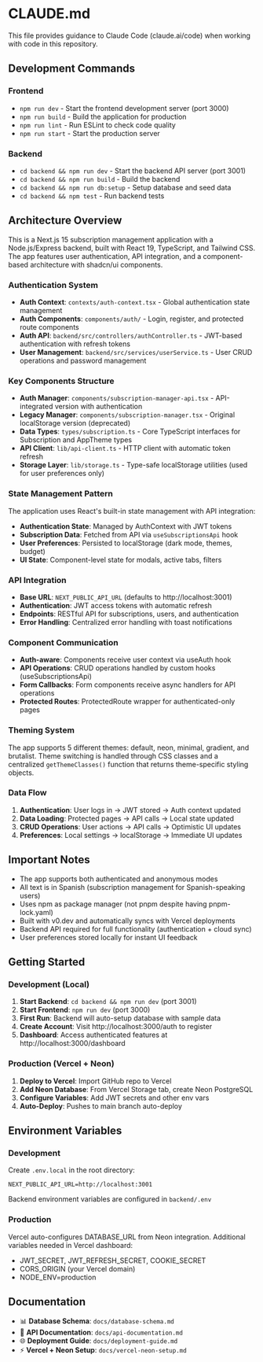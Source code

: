 # CLAUDE.md

This file provides guidance to Claude Code (claude.ai/code) when working with code in this repository.

## Development Commands

### Frontend
- `npm run dev` - Start the frontend development server (port 3000)
- `npm run build` - Build the application for production
- `npm run lint` - Run ESLint to check code quality
- `npm run start` - Start the production server

### Backend  
- `cd backend && npm run dev` - Start the backend API server (port 3001)
- `cd backend && npm run build` - Build the backend
- `cd backend && npm run db:setup` - Setup database and seed data
- `cd backend && npm test` - Run backend tests

## Architecture Overview

This is a Next.js 15 subscription management application with a Node.js/Express backend, built with React 19, TypeScript, and Tailwind CSS. The app features user authentication, API integration, and a component-based architecture with shadcn/ui components.

### Authentication System

- **Auth Context**: `contexts/auth-context.tsx` - Global authentication state management
- **Auth Components**: `components/auth/` - Login, register, and protected route components  
- **Auth API**: `backend/src/controllers/authController.ts` - JWT-based authentication with refresh tokens
- **User Management**: `backend/src/services/userService.ts` - User CRUD operations and password management

### Key Components Structure

- **Auth Manager**: `components/subscription-manager-api.tsx` - API-integrated version with authentication
- **Legacy Manager**: `components/subscription-manager.tsx` - Original localStorage version (deprecated)
- **Data Types**: `types/subscription.ts` - Core TypeScript interfaces for Subscription and AppTheme types
- **API Client**: `lib/api-client.ts` - HTTP client with automatic token refresh
- **Storage Layer**: `lib/storage.ts` - Type-safe localStorage utilities (used for user preferences only)

### State Management Pattern

The application uses React's built-in state management with API integration:

- **Authentication State**: Managed by AuthContext with JWT tokens
- **Subscription Data**: Fetched from API via `useSubscriptionsApi` hook  
- **User Preferences**: Persisted to localStorage (dark mode, themes, budget)
- **UI State**: Component-level state for modals, active tabs, filters

### API Integration

- **Base URL**: `NEXT_PUBLIC_API_URL` (defaults to http://localhost:3001)
- **Authentication**: JWT access tokens with automatic refresh
- **Endpoints**: RESTful API for subscriptions, users, and authentication
- **Error Handling**: Centralized error handling with toast notifications

### Component Communication

- **Auth-aware**: Components receive user context via useAuth hook
- **API Operations**: CRUD operations handled by custom hooks (useSubscriptionsApi)
- **Form Callbacks**: Form components receive async handlers for API operations
- **Protected Routes**: ProtectedRoute wrapper for authenticated-only pages

### Theming System

The app supports 5 different themes: default, neon, minimal, gradient, and brutalist. Theme switching is handled through CSS classes and a centralized `getThemeClasses()` function that returns theme-specific styling objects.

### Data Flow

1. **Authentication**: User logs in → JWT stored → Auth context updated
2. **Data Loading**: Protected pages → API calls → Local state updated  
3. **CRUD Operations**: User actions → API calls → Optimistic UI updates
4. **Preferences**: Local settings → localStorage → Immediate UI updates

## Important Notes

- The app supports both authenticated and anonymous modes
- All text is in Spanish (subscription management for Spanish-speaking users)
- Uses npm as package manager (not pnpm despite having pnpm-lock.yaml)
- Built with v0.dev and automatically syncs with Vercel deployments
- Backend API required for full functionality (authentication + cloud sync)
- User preferences stored locally for instant UI feedback

## Getting Started

### Development (Local)
1. **Start Backend**: `cd backend && npm run dev` (port 3001)
2. **Start Frontend**: `npm run dev` (port 3000)  
3. **First Run**: Backend will auto-setup database with sample data
4. **Create Account**: Visit http://localhost:3000/auth to register
5. **Dashboard**: Access authenticated features at http://localhost:3000/dashboard

### Production (Vercel + Neon)
1. **Deploy to Vercel**: Import GitHub repo to Vercel
2. **Add Neon Database**: From Vercel Storage tab, create Neon PostgreSQL
3. **Configure Variables**: Add JWT secrets and other env vars
4. **Auto-Deploy**: Pushes to main branch auto-deploy

## Environment Variables

### Development
Create `.env.local` in the root directory:
```
NEXT_PUBLIC_API_URL=http://localhost:3001
```

Backend environment variables are configured in `backend/.env`

### Production  
Vercel auto-configures DATABASE_URL from Neon integration.
Additional variables needed in Vercel dashboard:
- JWT_SECRET, JWT_REFRESH_SECRET, COOKIE_SECRET
- CORS_ORIGIN (your Vercel domain)
- NODE_ENV=production

## Documentation

- 📊 **Database Schema**: `docs/database-schema.md`
- 🚀 **API Documentation**: `docs/api-documentation.md` 
- 🌐 **Deployment Guide**: `docs/deployment-guide.md`
- ⚡ **Vercel + Neon Setup**: `docs/vercel-neon-setup.md`